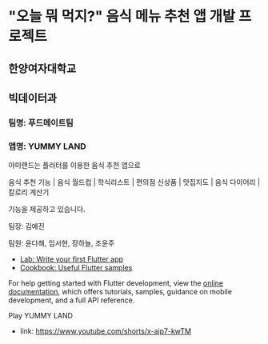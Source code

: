 # "오늘 뭐 먹지?" 음식 메뉴 추천 앱 개발 프로젝트


## 한양여자대학교
## 빅데이터과 
### 팀명: 푸드메이트팀
### 앱명: YUMMY LAND

야미랜드는 플러터를 이용한 음식 추천 앱으로

음식 추천 기능 | 음식 월드컵 | 학식리스트 | 편의점 신상품 | 맛집지도 | 음식 다이어리 | 칼로리 계산기

기능을 제공하고 있습니다.

팀장: 김예진

팀원: 윤다해, 임서현, 장하늘, 조윤주

- [Lab: Write your first Flutter app](https://docs.flutter.dev/get-started/codelab)
- [Cookbook: Useful Flutter samples](https://docs.flutter.dev/cookbook)

For help getting started with Flutter development, view the
[online documentation](https://docs.flutter.dev/), which offers tutorials,
samples, guidance on mobile development, and a full API reference.

Play YUMMY LAND
 - link: https://www.youtube.com/shorts/x-aip7-kwTM 
